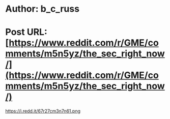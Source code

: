 # Author: b_c_russ
# Post URL: [https://www.reddit.com/r/GME/comments/m5n5yz/the_sec_right_now/](https://www.reddit.com/r/GME/comments/m5n5yz/the_sec_right_now/)


https://i.redd.it/67r27cm3n7n61.png